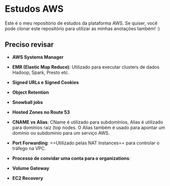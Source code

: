 # Estudos AWS
Este é o meu repositório de estudos da plataforma AWS. Se quiser, você pode clonar este repositório para utilizar as minhas anotações também! :)

## Preciso revisar

- **AWS Systems Manager**

- **EMR (Elastic Map Reduce)**: Utilizado para executar clusters de dados Hadoop, Spark, Presto etc.

- **Signed URLs e Signed Cookies**

- **Object Retention**

- **Snowball jobs**

- **Hosted Zones no Route 53**

- **CNAME vs Alias**: CName é utilizado para subdomínios, Alias é utilizado para domínios raiz (top nodes. O Alias também é usado para apontar um domínio ou subdomínio para um serviço AWS.

- **Port Forwarding**: ==Utilizado pelas NAT Instances== para controlar o tráfego na VPC.

- **Processo de convidar uma conta para o organizations**:

- **Volume Gateway**

- **EC2 Recovery**